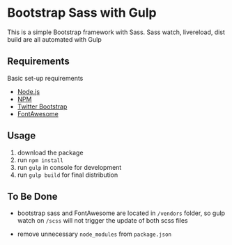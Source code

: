 # Bootstrap Sass with Gulp

This is a simple Bootstrap framework with Sass.
Sass watch, livereload, dist build are all automated with Gulp


## Requirements
Basic set-up requirements

* [Node.js](https://nodejs.org/)
* [NPM](https://www.npmjs.com/)
* [Twitter Bootstrap](http://getbootstrap.com/)
* [FontAwesome](http://fortawesome.github.io/Font-Awesome/)

## Usage

1. download the package
4. run `npm install`
6. run `gulp` in console for development
7. run `gulp build` for final distribution

## To Be Done
* bootstrap sass and FontAwesome are located in `/vendors` folder, so gulp watch on `/scss` will not trigger the update of both scss files

* remove unnecessary `node_modules` from `package.json`




